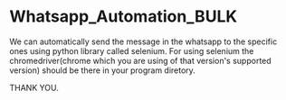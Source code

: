 # Whatsapp_Automation_BULK
We can automatically send the message in the whatsapp to the specific ones using python library called selenium.
For using selenium the chromedriver(chrome which you are using of that version's supported version) should be there in your program diretory.

THANK YOU.
